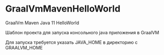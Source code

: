 # GraalVmMavenHelloWorld

GraalVm Maven Java 11 HelloWorld

Шаблон проекта для запуска консольного java приложения в GraalVM

Для запуска требуется указать JAVA_HOME в директорию с GRAALVM_HOME

